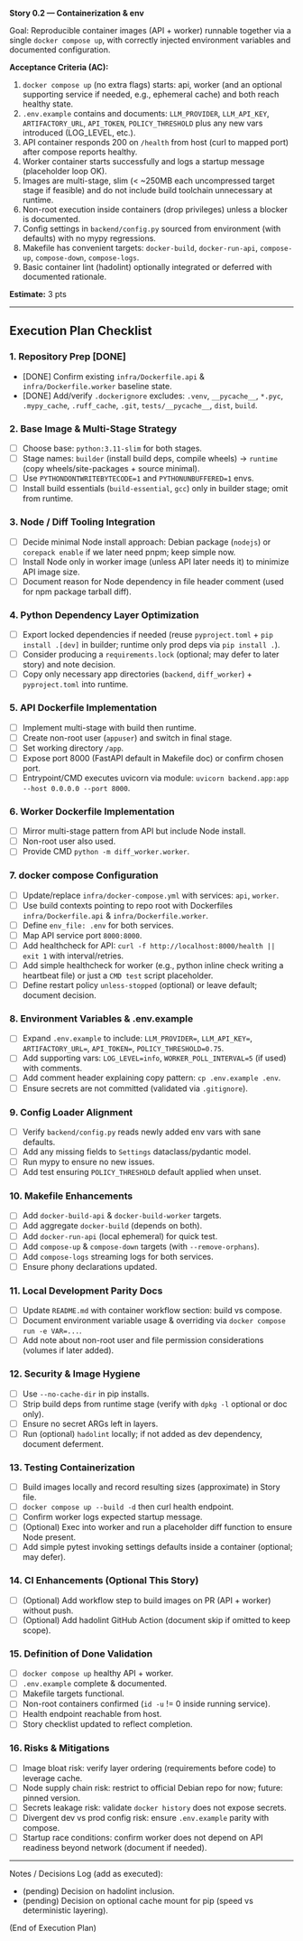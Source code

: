 **Story 0.2 — Containerization & env**

Goal: Reproducible container images (API + worker) runnable together via a single `docker compose up`, with correctly injected environment variables and documented configuration.

**Acceptance Criteria (AC):**
1. `docker compose up` (no extra flags) starts: api, worker (and an optional supporting service if needed, e.g., ephemeral cache) and both reach healthy state.
2. `.env.example` contains and documents: `LLM_PROVIDER`, `LLM_API_KEY`, `ARTIFACTORY_URL`, `API_TOKEN`, `POLICY_THRESHOLD` plus any new vars introduced (LOG_LEVEL, etc.).
3. API container responds 200 on `/health` from host (curl to mapped port) after compose reports healthy.
4. Worker container starts successfully and logs a startup message (placeholder loop OK).
5. Images are multi-stage, slim (< ~250MB each uncompressed target stage if feasible) and do not include build toolchain unnecessary at runtime.
6. Non-root execution inside containers (drop privileges) unless a blocker is documented.
7. Config settings in `backend/config.py` sourced from environment (with defaults) with no mypy regressions.
8. Makefile has convenient targets: `docker-build`, `docker-run-api`, `compose-up`, `compose-down`, `compose-logs`.
9. Basic container lint (hadolint) optionally integrated or deferred with documented rationale.

**Estimate:** 3 pts

---

## Execution Plan Checklist

### 1. Repository Prep [DONE]
- [DONE] Confirm existing `infra/Dockerfile.api` & `infra/Dockerfile.worker` baseline state.
- [DONE] Add/verify `.dockerignore` excludes: `.venv`, `__pycache__`, `*.pyc`, `.mypy_cache`, `.ruff_cache`, `.git`, `tests/__pycache__`, `dist`, `build`.

### 2. Base Image & Multi-Stage Strategy
- [ ] Choose base: `python:3.11-slim` for both stages.
- [ ] Stage names: `builder` (install build deps, compile wheels) -> `runtime` (copy wheels/site-packages + source minimal).
- [ ] Use `PYTHONDONTWRITEBYTECODE=1` and `PYTHONUNBUFFERED=1` envs.
- [ ] Install build essentials (`build-essential`, `gcc`) only in builder stage; omit from runtime.

### 3. Node / Diff Tooling Integration
- [ ] Decide minimal Node install approach: Debian package (`nodejs`) or `corepack enable` if we later need pnpm; keep simple now.
- [ ] Install Node only in worker image (unless API later needs it) to minimize API image size.
- [ ] Document reason for Node dependency in file header comment (used for npm package tarball diff).

### 4. Python Dependency Layer Optimization
- [ ] Export locked dependencies if needed (reuse `pyproject.toml` + `pip install .[dev]` in builder; runtime only prod deps via `pip install .`).
- [ ] Consider producing a `requirements.lock` (optional; may defer to later story) and note decision.
- [ ] Copy only necessary app directories (`backend`, `diff_worker`) + `pyproject.toml` into runtime.

### 5. API Dockerfile Implementation
- [ ] Implement multi-stage with build then runtime.
- [ ] Create non-root user (`appuser`) and switch in final stage.
- [ ] Set working directory `/app`.
- [ ] Expose port 8000 (FastAPI default in Makefile doc) or confirm chosen port.
- [ ] Entrypoint/CMD executes uvicorn via module: `uvicorn backend.app:app --host 0.0.0.0 --port 8000`.

### 6. Worker Dockerfile Implementation
- [ ] Mirror multi-stage pattern from API but include Node install.
- [ ] Non-root user also used.
- [ ] Provide CMD `python -m diff_worker.worker`.

### 7. docker compose Configuration
- [ ] Update/replace `infra/docker-compose.yml` with services: `api`, `worker`.
- [ ] Use build contexts pointing to repo root with Dockerfiles `infra/Dockerfile.api` & `infra/Dockerfile.worker`.
- [ ] Define `env_file: .env` for both services.
- [ ] Map API service port `8000:8000`.
- [ ] Add healthcheck for API: `curl -f http://localhost:8000/health || exit 1` with interval/retries.
- [ ] Add simple healthcheck for worker (e.g., python inline check writing a heartbeat file) or just a `CMD test` script placeholder.
- [ ] Define restart policy `unless-stopped` (optional) or leave default; document decision.

### 8. Environment Variables & .env.example
- [ ] Expand `.env.example` to include: `LLM_PROVIDER=`, `LLM_API_KEY=`, `ARTIFACTORY_URL=`, `API_TOKEN=`, `POLICY_THRESHOLD=0.75`.
- [ ] Add supporting vars: `LOG_LEVEL=info`, `WORKER_POLL_INTERVAL=5` (if used) with comments.
- [ ] Add comment header explaining copy pattern: `cp .env.example .env`.
- [ ] Ensure secrets are not committed (validated via `.gitignore`).

### 9. Config Loader Alignment
- [ ] Verify `backend/config.py` reads newly added env vars with sane defaults.
- [ ] Add any missing fields to `Settings` dataclass/pydantic model.
- [ ] Run mypy to ensure no new issues.
- [ ] Add test ensuring `POLICY_THRESHOLD` default applied when unset.

### 10. Makefile Enhancements
- [ ] Add `docker-build-api` & `docker-build-worker` targets.
- [ ] Add aggregate `docker-build` (depends on both).
- [ ] Add `docker-run-api` (local ephemeral) for quick test.
- [ ] Add `compose-up` & `compose-down` targets (with `--remove-orphans`).
- [ ] Add `compose-logs` streaming logs for both services.
- [ ] Ensure phony declarations updated.

### 11. Local Development Parity Docs
- [ ] Update `README.md` with container workflow section: build vs compose.
- [ ] Document environment variable usage & overriding via `docker compose run -e VAR=...`.
- [ ] Add note about non-root user and file permission considerations (volumes if later added).

### 12. Security & Image Hygiene
- [ ] Use `--no-cache-dir` in pip installs.
- [ ] Strip build deps from runtime stage (verify with `dpkg -l` optional or doc only).
- [ ] Ensure no secret ARGs left in layers.
- [ ] Run (optional) `hadolint` locally; if not added as dev dependency, document deferment.

### 13. Testing Containerization
- [ ] Build images locally and record resulting sizes (approximate) in Story file.
- [ ] `docker compose up --build -d` then curl health endpoint.
- [ ] Confirm worker logs expected startup message.
- [ ] (Optional) Exec into worker and run a placeholder diff function to ensure Node present.
- [ ] Add simple pytest invoking settings defaults inside a container (optional; may defer).

### 14. CI Enhancements (Optional This Story)
- [ ] (Optional) Add workflow step to build images on PR (API + worker) without push.
- [ ] (Optional) Add hadolint GitHub Action (document skip if omitted to keep scope).

### 15. Definition of Done Validation
- [ ] `docker compose up` healthy API + worker.
- [ ] `.env.example` complete & documented.
- [ ] Makefile targets functional.
- [ ] Non-root containers confirmed (`id -u` != 0 inside running service).
- [ ] Health endpoint reachable from host.
- [ ] Story checklist updated to reflect completion.

### 16. Risks & Mitigations
- [ ] Image bloat risk: verify layer ordering (requirements before code) to leverage cache.
- [ ] Node supply chain risk: restrict to official Debian repo for now; future: pinned version.
- [ ] Secrets leakage risk: validate `docker history` does not expose secrets.
- [ ] Divergent dev vs prod config risk: ensure `.env.example` parity with compose.
- [ ] Startup race conditions: confirm worker does not depend on API readiness beyond network (document if needed).

---

Notes / Decisions Log (add as executed):
- (pending) Decision on hadolint inclusion.
- (pending) Decision on optional cache mount for pip (speed vs deterministic layering).

(End of Execution Plan)
